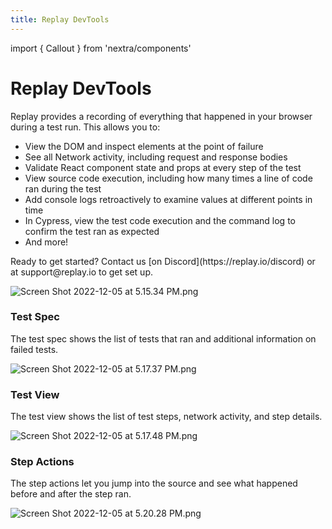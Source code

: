 ```yaml
---
title: Replay DevTools
---
```

import { Callout } from 'nextra/components'

# Replay DevTools

Replay provides a recording of everything that happened in your browser during a test run. This allows you to:

- View the DOM and inspect elements at the point of failure
- See all Network activity, including request and response bodies
- Validate React component state and props at every step of the test
- View source code execution, including how many times a line of code ran during the test
- Add console logs retroactively to examine values at different points in time
- In Cypress, view the test code execution and the command log to confirm the test ran as expected
- And more!

<Callout type="info" emoji="👉">
Ready to get started? Contact us [on Discord](https://replay.io/discord) or at support@replay.io to get set up.
</Callout>

![Screen Shot 2022-12-05 at 5.15.34 PM.png](/images/Screen_Shot_2022-12-05_at_5.15.34_PM_dwqjk.png)

### Test Spec

The test spec shows the list of tests that ran and additional information on failed tests.

![Screen Shot 2022-12-05 at 5.17.37 PM.png](/images/Screen_Shot_2022-12-05_at_5.17.37_PM_mgypr.png)

### Test View

The test view shows the list of test steps, network activity, and step details.  

![Screen Shot 2022-12-05 at 5.17.48 PM.png](/images/Screen_Shot_2022-12-05_at_5.17.48_PM_mgjwd.png)

### Step Actions

The step actions let you jump into the source and see what happened before and after the step ran.

![Screen Shot 2022-12-05 at 5.20.28 PM.png](/images/Screen_Shot_2022-12-05_at_5.20.28_PM_vfdsq.png)